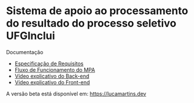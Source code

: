 # Sistema de apoio ao processamento do resultado do processo seletivo UFGInclui

Documentação
- [Especificação de Requisitos](https://github.com/lucamartins/TF-Dominios-Software/blob/a1aaaf7b079ad1ec4f23933728609a1e9a055f2c/Atividade_Final_DS_2022-2.pdf)
- [Fluxo de Funcionamento do MPA](https://github.com/lucamartins/TF-Dominios-Software/blob/main/docs/Algoritmo%20MPA.drawio.png)
- [Vídeo explicativo do Back-end](https://drive.google.com/file/d/16qH4pojvcjkB4iiCIHUuk4xmQqtP-kOI/view?usp=share_link)
- [Vídeo explicativo do Front-end](https://drive.google.com/file/d/1B574xvvwesKmlNXPkogbfPoDT-AGeDJO/view?usp=share_link)

A versão beta está disponível em: https://lucamartins.dev 
